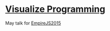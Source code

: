 # [Visualize Programming](http://karenpeng.github.io/empirejs2015/)

May talk for [EmpireJS2015](http://empirejs.org/)